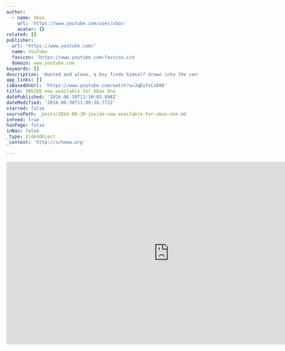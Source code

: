 ```yaml
---
author:
  - name: Xbox
    url: 'https://www.youtube.com/user/xbox'
    avatar: {}
related: []
publisher:
  url: 'https://www.youtube.com/'
  name: YouTube
  favicon: 'https://www.youtube.com/favicon.ico'
  domain: www.youtube.com
keywords: []
description: 'Hunted and alone, a boy finds himself drawn into the center of a dark project.'
app_links: []
isBasedOnUrl: 'https://www.youtube.com/watch?v=JqEu7vCs088'
title: INSIDE now available for Xbox One
datePublished: '2016-06-30T11:10:05.898Z'
dateModified: '2016-06-30T11:09:38.772Z'
starred: false
sourcePath: _posts/2016-06-30-inside-now-available-for-xbox-one.md
inFeed: true
hasPage: false
inNav: false
_type: VideoObject
_context: 'http://schema.org'

---
```

<iframe src="https://cdn.embedly.com/widgets/media.html?src=https%3A%2F%2Fwww.youtube.com%2Fembed%2FJqEu7vCs088%3Ffeature%3Doembed&amp;url=http%3A%2F%2Fwww.youtube.com%2Fwatch%3Fv%3DJqEu7vCs088&amp;image=https%3A%2F%2Fi.ytimg.com%2Fvi%2FJqEu7vCs088%2Fhqdefault.jpg&amp;key=b7d04c9b404c499eba89ee7072e1c4f7&amp;type=text%2Fhtml&amp;schema=youtube" width="854" height="480" scrolling="no" frameborder="0" allowfullscreen="" style=""></iframe>